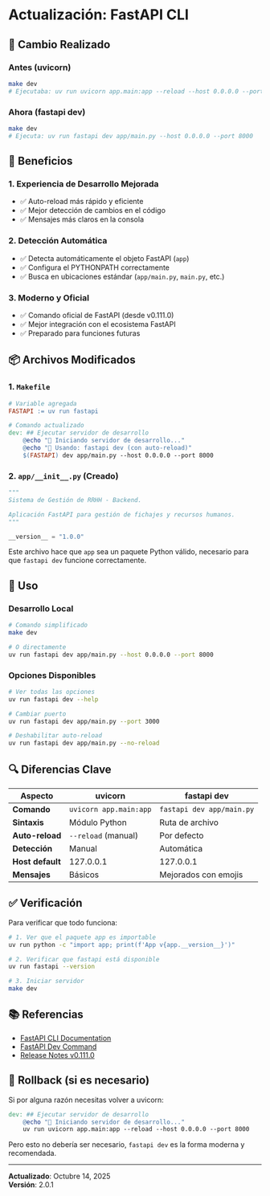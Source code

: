 # Actualización: FastAPI CLI

## 🔄 Cambio Realizado

### Antes (uvicorn)
```bash
make dev
# Ejecutaba: uv run uvicorn app.main:app --reload --host 0.0.0.0 --port 8000
```

### Ahora (fastapi dev)
```bash
make dev
# Ejecuta: uv run fastapi dev app/main.py --host 0.0.0.0 --port 8000
```

## 🎯 Beneficios

### 1. **Experiencia de Desarrollo Mejorada**
- ✅ Auto-reload más rápido y eficiente
- ✅ Mejor detección de cambios en el código
- ✅ Mensajes más claros en la consola

### 2. **Detección Automática**
- ✅ Detecta automáticamente el objeto FastAPI (`app`)
- ✅ Configura el PYTHONPATH correctamente
- ✅ Busca en ubicaciones estándar (`app/main.py`, `main.py`, etc.)

### 3. **Moderno y Oficial**
- ✅ Comando oficial de FastAPI (desde v0.111.0)
- ✅ Mejor integración con el ecosistema FastAPI
- ✅ Preparado para funciones futuras

## 📦 Archivos Modificados

### 1. `Makefile`
```makefile
# Variable agregada
FASTAPI := uv run fastapi

# Comando actualizado
dev: ## Ejecutar servidor de desarrollo
	@echo "🚀 Iniciando servidor de desarrollo..."
	@echo "📝 Usando: fastapi dev (con auto-reload)"
	$(FASTAPI) dev app/main.py --host 0.0.0.0 --port 8000
```

### 2. `app/__init__.py` (Creado)
```python
"""
Sistema de Gestión de RRHH - Backend.

Aplicación FastAPI para gestión de fichajes y recursos humanos.
"""

__version__ = "1.0.0"
```

Este archivo hace que `app` sea un paquete Python válido, necesario para que `fastapi dev` funcione correctamente.

## 🚀 Uso

### Desarrollo Local
```bash
# Comando simplificado
make dev

# O directamente
uv run fastapi dev app/main.py --host 0.0.0.0 --port 8000
```

### Opciones Disponibles
```bash
# Ver todas las opciones
uv run fastapi dev --help

# Cambiar puerto
uv run fastapi dev app/main.py --port 3000

# Deshabilitar auto-reload
uv run fastapi dev app/main.py --no-reload
```

## 🔍 Diferencias Clave

| Aspecto          | uvicorn                | fastapi dev               |
| ---------------- | ---------------------- | ------------------------- |
| **Comando**      | `uvicorn app.main:app` | `fastapi dev app/main.py` |
| **Sintaxis**     | Módulo Python          | Ruta de archivo           |
| **Auto-reload**  | `--reload` (manual)    | Por defecto               |
| **Detección**    | Manual                 | Automática                |
| **Host default** | 127.0.0.1              | 127.0.0.1                 |
| **Mensajes**     | Básicos                | Mejorados con emojis      |

## ✅ Verificación

Para verificar que todo funciona:

```bash
# 1. Ver que el paquete app es importable
uv run python -c "import app; print(f'App v{app.__version__}')"

# 2. Verificar que fastapi está disponible
uv run fastapi --version

# 3. Iniciar servidor
make dev
```

## 📚 Referencias

- [FastAPI CLI Documentation](https://fastapi.tiangolo.com/fastapi-cli/)
- [FastAPI Dev Command](https://fastapi.tiangolo.com/reference/cli/#fastapi-dev)
- [Release Notes v0.111.0](https://github.com/tiangolo/fastapi/releases/tag/0.111.0)

## 🔄 Rollback (si es necesario)

Si por alguna razón necesitas volver a uvicorn:

```makefile
dev: ## Ejecutar servidor de desarrollo
	@echo "🚀 Iniciando servidor de desarrollo..."
	uv run uvicorn app.main:app --reload --host 0.0.0.0 --port 8000
```

Pero esto no debería ser necesario, `fastapi dev` es la forma moderna y recomendada.

---

**Actualizado**: Octubre 14, 2025  
**Versión**: 2.0.1
